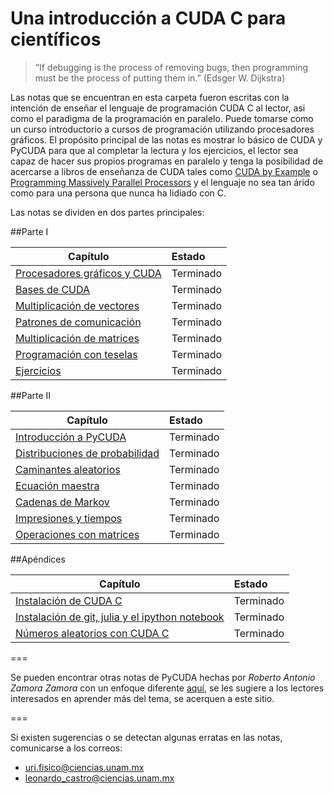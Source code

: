 Una introducción a CUDA C para científicos
===============

> “If debugging is the process of removing bugs, 
> then programming must be the process of putting them 
> in.” (Edsger W. Dijkstra)


Las notas que se encuentran en esta carpeta fueron escritas con la intención de enseñar el lenguaje de programación CUDA C al lector, asi como el paradigma de la programación en paralelo. Puede tomarse como un curso introductorio a cursos de programación utilizando procesadores gráficos. El propósito principal de las notas es mostrar lo básico de CUDA y PyCUDA para que al completar la lectura y los ejercicios, el lector sea capaz de hacer sus propios programas en paralelo y tenga la posibilidad de acercarse a libros de enseñanza de CUDA tales como [CUDA by Example](https://developer.nvidia.com/content/cuda-example-introduction-general-purpose-gpu-programming-0) o [Programming Massively Parallel Processors](https://developer.nvidia.com/content/programming-massively-parallel-processors-hands-approach) y el lenguaje no sea tan árido como para una persona que nunca ha lidiado con C.

Las notas se dividen en dos partes principales:

##Parte I

| Capítulo              | Estado        |
---|:--
[Procesadores gráficos y CUDA](https://github.com/UriAceves/Servicio_social/blob/master/Parte%201%20-%20CUDA%20C/01%20-%20Procesadores%20graficos%2C%20CUDA%20y%20PyCUDA.ipynb) | Terminado
[Bases de CUDA](https://github.com/UriAceves/Servicio_social/blob/master/Parte%201%20-%20CUDA%20C/02%20-%20Bases%20de%20CUDA.ipynb) | Terminado
[Multiplicación de vectores](https://github.com/UriAceves/Servicio_social/blob/master/Parte%201%20-%20CUDA%20C/03%20-%20Multiplicacion%20de%20vectores.ipynb) | Terminado
[Patrones de comunicación](https://github.com/UriAceves/Servicio_social/blob/master/Parte%201%20-%20CUDA%20C/04%20-%20Patrones%20de%20comunicacion.ipynb) | Terminado
[Multiplicación de matrices](https://github.com/UriAceves/Servicio_social/blob/master/Parte%201%20-%20CUDA%20C/05%20-%20Multiplicacion%20de%20matrices.ipynb) | Terminado
[Programación con teselas](https://github.com/UriAceves/Servicio_social/blob/master/Parte%201%20-%20CUDA%20C/06%20-%20Programacion%20con%20tecelas.ipynb) | Terminado
[Ejercicios](https://github.com/UriAceves/Servicio_social/blob/master/Parte%201%20-%20CUDA%20C/07%20-%20Ejercicios.ipynb) | Terminado

##Parte II

| Capítulo              | Estado        |
---|:--
[Introducción a PyCUDA](https://github.com/UriAceves/Servicio_social/blob/master/Parte%202%20-%20PyCUDA%20y%20aplicaciones/01%20-%20Introduccion%20a%20PyCUDA.ipynb) | Terminado
[Distribuciones de probabilidad](https://github.com/UriAceves/Servicio_social/blob/master/Parte%202%20-%20PyCUDA%20y%20aplicaciones/02%20-%20Distribuciones%20de%20probabilidad.ipynb) | Terminado
[Caminantes aleatorios](https://github.com/UriAceves/Servicio_social/blob/master/Parte%202%20-%20PyCUDA%20y%20aplicaciones/03%20-%20Caminantes%20aleatorios.ipynb) | Terminado
[Ecuación maestra](https://github.com/UriAceves/Servicio_social/blob/master/Parte%202%20-%20PyCUDA%20y%20aplicaciones/04%20-%20Ecuacion%20maestra.ipynb) | Terminado
[Cadenas de Markov](https://github.com/UriAceves/Servicio_social/blob/master/Parte%202%20-%20PyCUDA%20y%20aplicaciones/05%20-%20Cadenas%20de%20Markov.ipynb) | Terminado
[Impresiones y tiempos](https://github.com/UriAceves/Servicio_social/blob/master/Parte%202%20-%20PyCUDA%20y%20aplicaciones/06%20-%20Impresiones%20y%20tiempos%20en%20PyCUDA.ipynb) | Terminado
[Operaciones con matrices](https://github.com/UriAceves/Servicio_social/blob/master/Parte%202%20-%20PyCUDA%20y%20aplicaciones/07%20-%20Operaciones%20con%20matrices.ipynb) | Terminado

##Apéndices

| Capítulo              | Estado        |
---|:--
[Instalación de CUDA C](https://github.com/UriAceves/Servicio_social/blob/master/Ap%C3%A9ndices/01%20-%20Instalacion%20CUDA%20Ubuntu.ipynb) | Terminado
[Instalación de git, julia y el ipython notebook](https://github.com/UriAceves/Servicio_social/blob/master/Ap%C3%A9ndices/02%20-%20Git%20basico.ipynb) | Terminado
[Números aleatorios con CUDA C](https://github.com/UriAceves/Servicio_social/blob/master/Ap%C3%A9ndices/03%20-%20cuRAND%20con%20CUDA%20C.ipynb) | Terminado
===

Se pueden encontrar otras notas de PyCUDA hechas por *Roberto Antonio Zamora Zamora* con un enfoque diferente [aquí](https://github.com/zamorays/miniCursoPycuda), se les sugiere a los lectores interesados en aprender más del tema, se acerquen a este sitio.

===

Si existen sugerencias o se detectan algunas erratas en las notas, comunicarse a los correos:
- uri.fisico@ciencias.unam.mx
- leonardo_castro@ciencias.unam.mx

